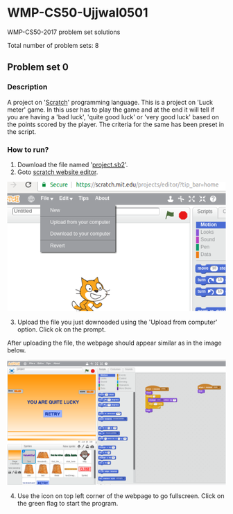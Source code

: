 # WMP-CS50-Ujjwal0501
WMP-CS50-2017 problem set solutions

Total number of problem sets: 8

## Problem set 0
  ### Description
  A project on '[Scratch](https://scratch.mit.edu/about)' programming language.
  This is a project on 'Luck meter' game. In this user has to play the game and at the end it will tell if you are having a 'bad luck', 'quite good luck' or 'very good luck' based on the points scored by the player.  The criteria for the same has been preset in the script.

  ### How to run?
  1. Download the file named '[project.sb2](pset0/project.sb2)'.
  2. Goto [scratch website editor](https://scratch.mit.edu/projects/editor/?tip_bar=home).

  ![Scratch online editor](scratch.png)

  3. Upload the file you just downoaded using the 'Upload from computer' option. Click ok on the prompt.

  After uploading the file, the webpage should appear similar as in the image below.
  
  ![Project file uploaded](loaded.png)

  4. Use the icon on top left corner of the webpage to go fullscreen. Click on the green flag to start the program.
  
